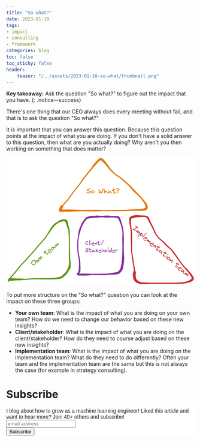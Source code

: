 ```yaml
---
title: "So what?"
date: 2023-01-10
tags:
- impact
- consulting
- framework
categories: blog
toc: false
toc_sticky: false
header:
    teaser: "/../assets/2023-01-10-so-what/thumbnail.png"
---
```

<!-- ctrl + alt + v -->

**Key takeaway:** Ask the question "So what?" to figure out the impact that you have.
{: .notice--success}

There's one thing that our CEO always does every meeting without fail, and that is to ask the question "So what?"

It is important that you can answer this question. Because this question points at the impact of what you are doing. If you don't have a solid answer to this question, then what are you actually doing? Why aren't you then working on something that does matter?

![](/../assets/2023-01-10-so-what/img.png)

To put more structure on the "So what?" question you can look at the impact on these three groups:

* **Your own team**: What is the impact of what you are doing on your own team? How do we need to change our behavior based on these new insights?
* **Client/stakeholder**: What is the impact of what you are doing on the client/stakeholder? How do they need to course adjust based on these new insights?
* **Implementation team**: What is the impact of what you are doing on the implementation team? What do they need to do differently? Often your team and the implementation team are the same but this is not always the case (for example in strategy consulting).

<!-- Took around 30 minutes to write start to finish. Making graphics. Voice notes. Just pump it out. -->

# Subscribe
<!-- Begin Mailchimp Signup Form -->
<link href="//cdn-images.mailchimp.com/embedcode/horizontal-slim-10_7.css" rel="stylesheet" type="text/css">
<style type="text/css">
#mc_embed_signup{background:#fff; clear:left; font:14px Helvetica,Arial,sans-serif; width:100%;}
/* Add your own Mailchimp form style overrides in your site stylesheet or in this style block.
    We recommend moving this block and the preceding CSS link to the HEAD of your HTML file. */
</style>
<div id="mc_embed_signup">
<form action="https://gmail.us3.list-manage.com/subscribe/post?u=92fe86c389878585bc87837e8&amp;id=50543deff9" method="post" id="mc-embedded-subscribe-form" name="mc-embedded-subscribe-form" class="validate" target="_blank" novalidate>
    <div id="mc_embed_signup_scroll">
<label for="mce-EMAIL">I blog about how to grow as a machine learning engineer! Liked this article and want to hear more? Join 40+ others and subscribe!</label>
<input type="email" value="" name="EMAIL" class="email" id="mce-EMAIL" placeholder="email address" required>
    <!-- real people should not fill this in and expect good things - do not remove this or risk form bot signups-->
    <div style="position: absolute; left: -5000px;" aria-hidden="true"><input type="text" name="b_92fe86c389878585bc87837e8_50543deff9" tabindex="-1" value=""></div>
    <div class="clear"><input type="submit" value="Subscribe" name="subscribe" id="mc-embedded-subscribe" class="button"></div>
    </div>
</form>
</div>
<!--End mc_embed_signup-->
    
